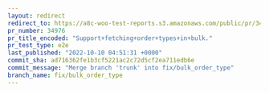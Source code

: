 ```yaml
---
layout: redirect
redirect_to: https://a8c-woo-test-reports.s3.amazonaws.com/public/pr/34976/e2e/index.html
pr_number: 34976
pr_title_encoded: "Support+fetching+order+types+in+bulk."
pr_test_type: e2e
last_published: "2022-10-10 04:51:31 +0000"
commit_sha: ad716362fe1b3cf5221ac2c72d5cf2ea711edb6e
commit_message: "Merge branch 'trunk' into fix/bulk_order_type"
branch_name: fix/bulk_order_type
---
```

